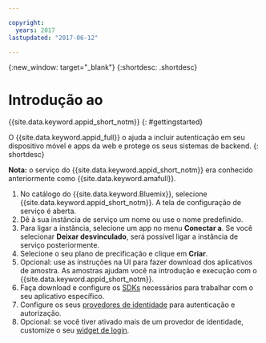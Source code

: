 ```yaml
---

copyright:
  years: 2017
lastupdated: "2017-06-12"

---
```


{:new_window: target="_blank"}
{:shortdesc: .shortdesc}

# Introdução ao
{{site.data.keyword.appid_short_notm}}
{: #gettingstarted}

O {{site.data.keyword.appid_full}} o ajuda a incluir autenticação em seu dispositivo móvel e apps da web e protege os seus sistemas de backend.
{: shortdesc}

**Nota:** o serviço do {{site.data.keyword.appid_short_notm}} era conhecido anteriormente como {{site.data.keyword.amafull}}.


1. No catálogo do {{site.data.keyword.Bluemix}}, selecione {{site.data.keyword.appid_short_notm}}. A tela de configuração de
serviço é aberta.
2. Dê à sua instância de serviço um nome ou use o nome predefinido.
3. Para ligar a instância, selecione um app no menu **Conectar a**. Se você selecionar **Deixar desvinculado**,
será possível ligar a instância de serviço posteriormente.
4. Selecione o seu plano de precificação e clique em **Criar**.
5. Opcional: use as instruções na UI para fazer download dos aplicativos de amostra. As amostras ajudam você na introdução e
execução com o {{site.data.keyword.appid_short_notm}}.
6. Faça download e configure os [SDKs](/docs/services/appid/relatedlinks.html) necessários para trabalhar com o seu aplicativo específico.
7. Configure os seus [provedores de identidade](/docs/services/appid/identity-providers.html) para autenticação e autorização.
8. Opcional: se você tiver ativado mais de um provedor de identidade, customize o seu [widget de login](/docs/services/appid/login-widget.html).

